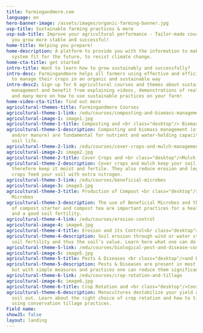 ```yaml
---
title: farmingandmore.com
language: en
hero-banner-image: /assets/images/organic-farming-banner.jpg
usp-title: Sustainable farming practices & more
usp-sub-title: Improve your agricultural performance - Tailor-made courses to help
  you grow more stable and successful!
home-title: Helping you prepare!
home-description: A platform to provide you with the information to make your farming
  system fit for the future, to resist climate change.
home-cta-title: get started
intro-title: Want to learn how to grow sustainably and successfully?
intro-desc: Farmingandmore helps all farmers using effective and efficient methods
  to manage their crops in an organic and sustainable way
intro-desc2: Sign up for 6 agricultural courses and themes about sustainable farming
  management and benefit from explaining videos, demonstrations of real farmers, posters
  and many more on how to use sustainable practices on your farm!
home-video-cta-title: find out more
agricultural-themes-title: Farmingandmore Courses
agricultural-theme-1-link: /edu/courses/composting-and-biomass-management
agricultural-image-1: image1.jpg
agricultural-theme-1-title: Composting and <br class="desktop"/> Biomass Management
agricultural-theme-1-description: Composting and biomass management (of crop residues
  and/or manure) are fundamental for nutrient and water-holding capacity and healthy
  soil life.
agricultural-theme-2-link: /edu/courses/cover-crops-and-mulch-management
agricultural-image-2: image2.jpg
agricultural-theme-2-title: Cover Crops and <br class="desktop"/>Mulch Management
agricultural-theme-2-description: Cover crops and mulch keep your soil covered and
  therefore keep it moist and fertile. They also reduce erosion and leguminous cover
  crops feed your soil with extra nitrogen.
agricultural-theme-3-link: /edu/courses/beneficial-microbes
agricultural-image-3: image3.jpg
agricultural-theme-3-title: Production of Compost <br class="desktop"/>Tea, Beneficial
  Microbes
agricultural-theme-3-description: The use of Beneficial Microbes and the production
  of compost starter and compost tea are important practices for a healthy soil life
  and a good soil fertility.
agricultural-theme-4-link: /edu/courses/erosion-control
agricultural-image-4: image4.jpg
agricultural-theme-4-title: Erosion and its Control<br class="desktop"><br class="desktop">
agricultural-theme-4-description: Soil erosion through wind or water strongly degrades
  soil fertility and thus the soil’s value. Learn here what one can do about it.<br/><br/>
agricultural-theme-5-link: /edu/courses/biological-pest-and-disease-control
agricultural-image-5: image5.jpg
agricultural-theme-5-title: Pests & Diseases <br class="desktop"/>and Biological Control
agricultural-theme-5-description: Pests & Diseases are present in most farms worldwide,
  but with simple measures and practices one can reduce them significantly.<br/><br/>
agricultural-theme-6-link: /edu/courses/crop-rotation-and-tillage
agricultural-image-6: image6.jpg
agricultural-theme-6-title: Crop Rotation and <br class="desktop"/>Conservation Tillage
agricultural-theme-6-description: Monocultures destabilize your yield and leach your
  soil out. Learn about the right choice of crop rotation and how to till the soil
  using conservation tillage practices.
Field name: 
showJS: false
layout: landing
---
```


